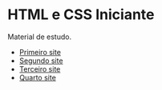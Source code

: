# HTML e CSS Iniciante

Material de estudo.

* [Primeiro site](https://calebesoares.github.io/html-css/modulo_02/desafio10/android-02/android.html)
* [Segundo site](https://calebesoares.github.io/html-css/desafios/desafio12/index.html)
* [Terceiro site](https://calebesoares.github.io/projeto-redes-sociais/index.html)
* [Quarto site](https://calebesoares.github.io/html-css/modulo_04/ex_026/mq002/index.html)

